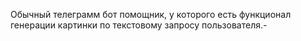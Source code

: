 Обычный телеграмм бот помощник, у которого есть функционал генерации картинки по текстовому запросу пользователя.-
